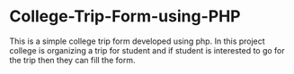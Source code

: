 # College-Trip-Form-using-PHP
This is a simple college trip form developed using php. In this project college is organizing a trip for student and if student is interested to go for the trip then they can fill the form. 
